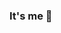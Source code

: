 ### It's me 👋

<!--
**anna-loria/anna-loria** is a ✨ _special_ ✨ repository because its `README.md` (this file) appears on your GitHub profile.

- 📝 I'm currently working on my technical writing portfolio.
- 💻 I’m hoping to land a tech writing position at Datto!
- 🍣 I love writing, art & design, the outdoors, cooking, organizing, Stardew Valley, learning new tech, sushi, events, magazines, and reality TV.
- 📫 How to reach me: anna.e.loria@gmail.com
- 😁 Pronouns: she/her/hers
- 🦷 Fun fact: I have two fake teeth.
-->
